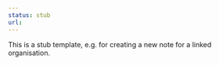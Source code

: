 ```yaml
---
status: stub
url:
---
```

This is a stub template, e.g. for creating a new note for a linked organisation. 